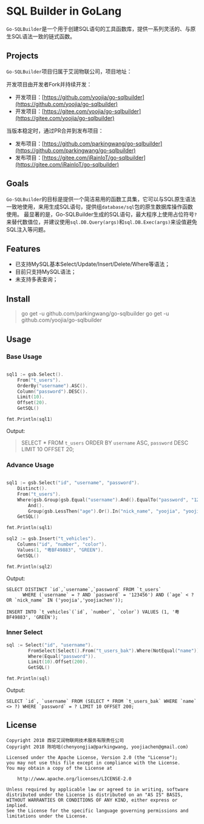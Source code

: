 # SQL Builder in GoLang

`Go-SQLBuilder`是一个用于创建SQL语句的工具函数库，提供一系列灵活的、与原生SQL语法一致的链式函数。

## Projects

`Go-SQLBuilder`项目归属于艾润物联公司，项目地址：

开发项目由开发者Fork并持续开发：

- 开发项目：[https://github.com/yoojia/go-sqlbuilder](https://github.com/yoojia/go-sqlbuilder)
- 开发项目：[https://gitee.com/yoojia/go-sqlbuilder](https://gitee.com/yoojia/go-sqlbuilder)

当版本稳定时，通过PR合并到发布项目：
- 发布项目：[https://github.com/parkingwang/go-sqlbuilder](https://github.com/parkingwang/go-sqlbuilder)
- 发布项目：[https://gitee.com/iRainIoT/go-sqlbuilder](https://gitee.com/iRainIoT/go-sqlbuilder)

## Goals

`Go-SQLBuilder`的目标是提供一个简洁易用的函数工具集，它可以与SQL原生语法一致地使用，来用生成SQL语句，提供组`database/sql`包的原生数据库操作函数使用。
最显著的是，Go-SQLBuilder生成的SQL语句，最大程序上使用占位符号`?`来替代数值位，并建议使用`sql.DB.Query(args)`和`sql.DB.Exec(args)`来设值避免SQL注入等问题。

## Features

- 已支持MySQL基本Select/Update/Insert/Delete/Where等语法；
- 目前只支持MySQL语法；
- 未支持多表查询；

## Install

> go get -u github.com/parkingwang/go-sqlbuilder
> go get -u github.com/yoojia/go-sqlbuilder

## Usage

### Base Usage

```go

sql1 := gsb.Select().
    From("t_users").
    OrderBy("username").ASC().
    Column("password").DESC().
    Limit(10).
    Offset(20).
    GetSQL()

fmt.Println(sql1)
```

Output:

> SELECT * FROM `t_users` ORDER BY `username` ASC, `password` DESC LIMIT 10 OFFSET 20;

### Advance Usage

```go

sql1 := gsb.Select("id", "username", "password").
    Distinct().
    From("t_users").
    Where(gsb.Group(gsb.Equal("username").And().EqualTo("password", "123456")).
        And().
        Group(gsb.LessThen("age").Or().In("nick_name", "yoojia", "yoojiachen"))).
    GetSQL()

fmt.Println(sql1)

sql2 := gsb.Insert("t_vehicles").
    Columns("id", "number", "color").
    Values(1, "粤BF49883", "GREEN").
    GetSQL()

fmt.Println(sql2)
```

Output:

    SELECT DISTINCT `id`,`username`,`password` FROM `t_users`
          WHERE (`username` = ? AND `password` = '123456') AND (`age` < ? OR `nick_name` IN ('yoojia','yoojiachen'));
    
    INSERT INTO `t_vehicles`(`id`, `number`, `color`) VALUES (1, '粤BF49883', 'GREEN');

### Inner Select

```go
sql := Select("id", "username").
		FromSelect(Select().From("t_users_bak").Where(NotEqual("name"))).
		Where(Equal("password")).
		Limit(10).Offset(200).
		GetSQL()

fmt.Println(sql)
```

Output:

    SELECT `id`, `username` FROM (SELECT * FROM `t_users_bak` WHERE `name` <> ?) WHERE `password` = ? LIMIT 10 OFFSET 200;

## License

    Copyright 2018 西安艾润物联网技术服务有限责任公司
    Copyright 2018 陈哈哈(chenyongjia@parkingwang, yoojiachen@gmail.com)

    Licensed under the Apache License, Version 2.0 (the "License");
    you may not use this file except in compliance with the License.
    You may obtain a copy of the License at

        http://www.apache.org/licenses/LICENSE-2.0

    Unless required by applicable law or agreed to in writing, software
    distributed under the License is distributed on an "AS IS" BASIS,
    WITHOUT WARRANTIES OR CONDITIONS OF ANY KIND, either express or implied.
    See the License for the specific language governing permissions and
    limitations under the License.